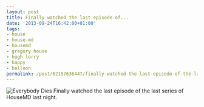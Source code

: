 ```yaml
---
layout: post
title: Finally watched the last episode of...
date: '2013-09-24T16:42:00+01:00'
tags:
- house
- house-md
- housemd
- gregory house
- hugh lorry
- happy
- balloon
permalink: /post/62157636447/finally-watched-the-last-episode-of-the-last
---
```

![Everybody Dies](http://i.imgur.com/m8OQ6Rv.png)
Finally watched the last episode of the last series of HouseMD last night.
